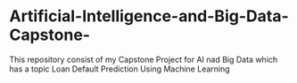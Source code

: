 # Artificial-Intelligence-and-Big-Data-Capstone-
This repository consist of my Capstone Project for AI nad Big Data which has a topic Loan Default Prediction Using Machine Learning
